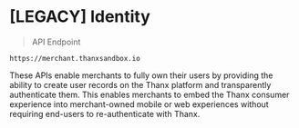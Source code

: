 # [LEGACY] Identity

> API Endpoint

```
https://merchant.thanxsandbox.io
```

These APIs enable merchants to fully own their users by providing the ability to create user records on the Thanx platform and transparently authenticate them. This enables merchants to embed the Thanx consumer experience into merchant-owned mobile or web experiences without requiring end-users to re-authenticate with Thanx.
